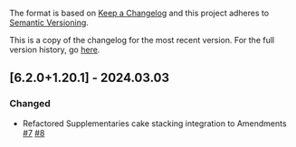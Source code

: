 The format is based on [Keep a Changelog](http://keepachangelog.com/en/1.0.0/) and this project adheres to [Semantic Versioning](http://semver.org/spec/v2.0.0.html).

This is a copy of the changelog for the most recent version. For the full version history, go [here](https://github.com/illusivesoulworks/cakechomps/blob/1.20.x/CHANGELOG.md).

## [6.2.0+1.20.1] - 2024.03.03
### Changed
- Refactored Supplementaries cake stacking integration to Amendments [#7](https://github.com/illusivesoulworks/cakechomps/issues/7) [#8](https://github.com/illusivesoulworks/cakechomps/issues/8)
